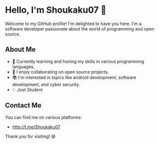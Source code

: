 # Hello, I'm Shoukaku07 👋

Welcome to my GitHub profile! I'm delighted to have you here. I'm a software developer passionate about the world of programming and open source.

## About Me

- 🌱 Currently learning and honing my skills in various programming languages.
- 🔭 I enjoy collaborating on open source projects.
- 📚 I'm interested in topics like android development, software development, and cyber security.
- ✨ Just Student

## Contact Me

You can find me on various platforms:

- http://t.me/Shoukaku07

Thank you for visiting! 😄
